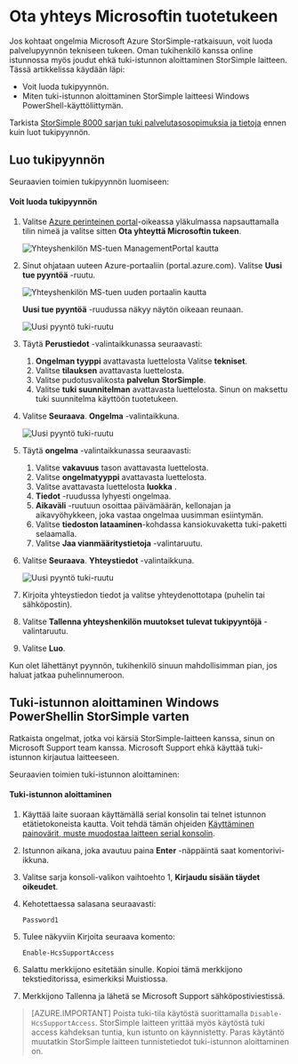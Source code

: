 <properties 
   pageTitle="Ota yhteys Microsoftin tuotetukeen | Microsoft Azure"
   description="Lue, miten voit luoda tukipyynnön ja tuki-istunnon aloittaminen StorSimple laitteen."
   services="storsimple"
   documentationCenter=""
   authors="alkohli"
   manager="carmonm"
   editor="" />
<tags 
   ms.service="storsimple"
   ms.devlang="na"
   ms.topic="article"
   ms.tgt_pltfrm="na"
   ms.workload="na"
   ms.date="09/21/2016"
   ms.author="alkohli" />

# <a name="contact-microsoft-support"></a>Ota yhteys Microsoftin tuotetukeen

Jos kohtaat ongelmia Microsoft Azure StorSimple-ratkaisuun, voit luoda palvelupyynnön tekniseen tukeen. Oman tukihenkilö kanssa online istunnossa myös joudut ehkä tuki-istunnon aloittaminen StorSimple laitteen. Tässä artikkelissa käydään läpi:

- Voit luoda tukipyynnön.
- Miten tuki-istunnon aloittaminen StorSimple laitteesi Windows PowerShell-käyttöliittymän.

Tarkista [StorSimple 8000 sarjan tuki palvelutasosopimuksia ja tietoja](https://msdn.microsoft.com/library/mt433077.aspx) ennen kuin luot tukipyynnön.

## <a name="create-a-support-request"></a>Luo tukipyynnön

Seuraavien toimien tukipyynnön luomiseen:

#### <a name="to-create-a-support-request"></a>Voit luoda tukipyynnön

1. Valitse [Azure perinteinen portal](https://manage.windowsazure.com/)-oikeassa yläkulmassa napsauttamalla tilin nimeä ja valitse sitten **Ota yhteyttä Microsoftin tukeen**.

    ![Yhteyshenkilön MS-tuen ManagementPortal kautta](./media/storsimple-contact-microsoft-support/Ibiza1.png)

2. Sinut ohjataan uuteen Azure-portaaliin (portal.azure.com). Valitse **Uusi tue pyyntöä** -ruutu.

    ![Yhteyshenkilön MS-tuen uuden portaalin kautta](./media/storsimple-contact-microsoft-support/Ibiza2.png)

    **Uusi tue pyyntöä** -ruudussa näkyy näytön oikeaan reunaan. 

    ![Uusi pyyntö tuki-ruutu](./media/storsimple-contact-microsoft-support/Ibiza3a.png)

3. Täytä **Perustiedot** -valintaikkunassa seuraavasti:                                
    1. **Ongelman tyyppi** avattavasta luettelosta Valitse **tekniset**.
    2. Valitse **tilauksen** avattavasta luettelosta.
    3. Valitse pudotusvalikosta **palvelun** **StorSimple**. 
    4. Valitse **tuki suunnitelman** avattavasta luettelosta. Sinun on maksettu tuki suunnitelma käyttöön tuotetukeen.

4. Valitse **Seuraava**. **Ongelma** -valintaikkuna.

    ![Uusi pyyntö tuki-ruutu](./media/storsimple-contact-microsoft-support/Ibiza5a.png) 

5. Täytä **ongelma** -valintaikkunassa seuraavasti:

    1.  Valitse **vakavuus** tason avattavasta luettelosta.
    2.  Valitse **ongelmatyyppi** avattavasta luettelosta.
    3.  Valitse avattavasta luettelosta **luokka** . 
    4.  **Tiedot** -ruudussa lyhyesti ongelmaa.
    5.  **Aikaväli** -ruutuun osoittaa päivämäärän, kellonajan ja aikavyöhykkeen, joka vastaa ongelmaa uusimman esiintymän.
    6.  Valitse **tiedoston lataaminen**-kohdassa kansiokuvaketta tuki-paketti selaamalla.
    7.  Valitse **Jaa vianmääritystietoja** -valintaruutu.

6. Valitse **Seuraava**. **Yhteystiedot** -valintaikkuna.

    ![Uusi pyyntö tuki-ruutu](./media/storsimple-contact-microsoft-support/Ibiza6a.png) 

7. Kirjoita yhteystiedon tiedot ja valitse yhteydenottotapa (puhelin tai sähköpostin). 

8. Valitse **Tallenna yhteyshenkilön muutokset tulevat tukipyyntöjä** -valintaruutu.

9. Valitse **Luo**.

Kun olet lähettänyt pyynnön, tukihenkilö sinuun mahdollisimman pian, jos haluat jatkaa puhelinnumeroon.

## <a name="start-a-support-session-in-windows-powershell-for-storsimple"></a>Tuki-istunnon aloittaminen Windows PowerShellin StorSimple varten

Ratkaista ongelmat, jotka voi kärsiä StorSimple-laitteen kanssa, sinun on Microsoft Support team kanssa. Microsoft Support ehkä käyttää tuki-istunnon kirjautua laitteeseen. 

Seuraavien toimien tuki-istunnon aloittaminen:

#### <a name="to-start-a-support-session"></a>Tuki-istunnon aloittaminen

1. Käyttää laite suoraan käyttämällä serial konsolin tai telnet istunnon etätietokoneista kautta. Voit tehdä tämän ohjeiden [Käyttäminen painovärit, muste muodostaa laitteen serial konsolin](storsimple-deployment-walkthrough.md#use-putty-to-connect-to-the-device-serial-console).

2. Istunnon aikana, joka avautuu paina **Enter** -näppäintä saat komentorivi-ikkuna.

3. Valitse sarja konsoli-valikon vaihtoehto 1, **Kirjaudu sisään täydet oikeudet**.

4. Kehotettaessa salasana seuraavasti: 

    `Password1`

5. Tulee näkyviin Kirjoita seuraava komento:

    `Enable-HcsSupportAccess`

6. Salattu merkkijono esitetään sinulle. Kopioi tämä merkkijono tekstieditorissa, esimerkiksi Muistiossa.

7. Merkkijono Tallenna ja lähetä se Microsoft Support sähköpostiviestissä. 

> [AZURE.IMPORTANT] Poista tuki-tila käytöstä suorittamalla `Disable-HcsSupportAccess`. StorSimple laitteen yrittää myös käytöstä tuki access kahdeksan tuntia, kun istunto on käynnistetty. Paras käytäntö muutatkin StorSimple laitteen tunnistetiedot tuki-istunnon aloittaminen on.
